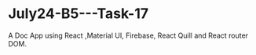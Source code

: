 # July24-B5---Task-17
A Doc App using React ,Material  UI, Firebase, React Quill and React router DOM.
